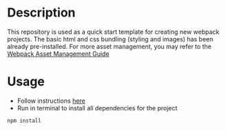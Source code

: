 # Description
This repository is used as a quick start template for creating new webpack projects. The basic html and css bundling (styling and images) has been already pre-installed. 
For more asset management, you may refer to the [Webpack Asset Management Guide](https://webpack.js.org/guides/asset-management/)

# Usage
* Follow instructions [here](https://docs.github.com/en/repositories/creating-and-managing-repositories/creating-a-repository-from-a-template)
* Run in terminal to install all dependencies for the project
```
npm install
```
